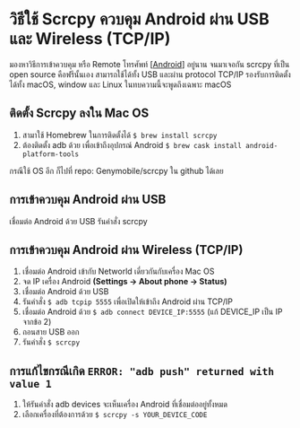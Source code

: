 # วิธีใช้ Scrcpy ควบคุม Android ผ่าน USB และ Wireless (TCP/IP)
มองหาวิธีการเข้าควบคุม หรือ Remote โทรศัพท์ [[Android]] อยู่นาน จนมาเจอกัน scrcpy ที่เป็น open source คือฟรีนั้นเอง สามารถใช้ได้ทั้ง USB และผ่าน protocol TCP/IP รองรับการติดตั้งได้ทั้ง macOS, window และ Linux ในทบความนี้จะพูดถึงเฉพาะ macOS

## ติดตั้ง Scrcpy ลงใน Mac OS
1. สามาใช้ Homebrew ในการติดตั้งได้ `$ brew install scrcpy`
1. ต้องติดตั้ง adb ด้วย เพื่อเข้าถึงอุปกรณ์ Android `$ brew cask install android-platform-tools`

กรณีใช้ OS อีก ก็ไปที่ repo: Genymobile/scrcpy ใน github ได้เลย

## การเข้าควบคุม Android ผ่าน USB
เชื่อมต่อ Android ด้วย USB รันคำสั่ง scrcpy

## การเข้าควบคุม Android ผ่าน Wireless (TCP/IP)
1. เชื่อมต่อ Android เข้ากับ Networld เดี่ยวกันกับเครื่อง Mac OS
1. จด IP เครื่อง Android **(Settings → About phone → Status)**
1. เชื่อมต่อ Android ด้วย USB
1. รันคำสั่ง `$ adb tcpip 5555` เพื่อเปิดให้เข้าถึง Android ผ่าน TCP/IP
1. เชื่อมต่อ Android ด้วย `$ adb connect DEVICE_IP:5555` (แก้ DEVICE_IP เป็น IP จากข้อ 2)
1. ถอนสาย USB ออก
1. รันคำสั่ง `$ scrcpy`

## การแก้ไขกรณีเกิด `ERROR: "adb push" returned with value 1`
1. ให้รันคำสั่ง adb devices จะเห็นเครื่อง Android ที่เชื่อมต่ออยู่ทั้งหมด
1. เลือกเครื่องที่ต้องการด้วย `$ scrcpy -s YOUR_DEVICE_CODE`

[//begin]: # "Autogenerated link references for markdown compatibility"
[Android]: android "Android"
[//end]: # "Autogenerated link references"